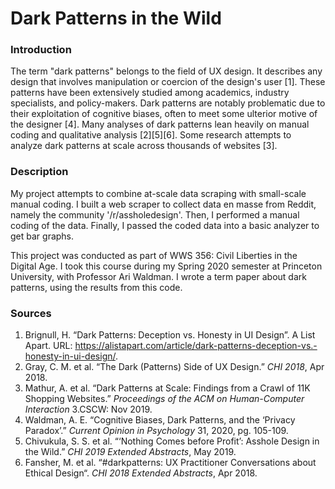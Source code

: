 # Dark Patterns in the Wild

### Introduction
The term "dark patterns" belongs to the field of UX design. 
It describes any design that involves manipulation or coercion of the design's user [1]. 
These patterns have been extensively studied among academics, industry specialists, and policy-makers. 
Dark patterns are notably problematic due to their exploitation of cognitive biases, often to meet some ulterior motive of the designer [4]. 
Many analyses of dark patterns lean heavily on manual coding and qualitative analysis [2][5][6]. 
Some research attempts to analyze dark patterns at scale across thousands of websites [3]. 

### Description
My project attempts to combine at-scale data scraping with small-scale manual coding. 
I built a web scraper to collect data en masse from Reddit, namely the community '/r/assholedesign'. 
Then, I performed a manual coding of the data. 
Finally, I passed the coded data into a basic analyzer to get bar graphs. 

This project was conducted as part of WWS 356: Civil Liberties in the Digital Age. 
I took this course during my Spring 2020 semester at Princeton University, with Professor Ari Waldman. 
I wrote a term paper about dark patterns, using the results from this code. 

### Sources
1. Brignull, H. “Dark Patterns: Deception vs. Honesty in UI Design”. A List Apart. URL: https://alistapart.com/article/dark-patterns-deception-vs.-honesty-in-ui-design/. 
2. Gray, C. M. et al. “The Dark (Patterns) Side of UX Design.” _CHI 2018_, Apr 2018. 
3. Mathur, A. et al. “Dark Patterns at Scale: Findings from a Crawl of 11K Shopping Websites.” _Proceedings of the ACM on Human-Computer Interaction_ 3.CSCW: Nov 2019. 
4. Waldman, A. E. “Cognitive Biases, Dark Patterns, and the ‘Privacy Paradox’.” _Current Opinion in Psychology_ 31, 2020, pg. 105-109. 
5. Chivukula, S. S. et al. “‘Nothing Comes before Profit’: Asshole Design in the Wild.” _CHI 2019 Extended Abstracts_, May 2019. 
6. Fansher, M. et al. “#darkpatterns: UX Practitioner Conversations about Ethical Design“. _CHI 2018 Extended Abstracts_, Apr 2018. 
